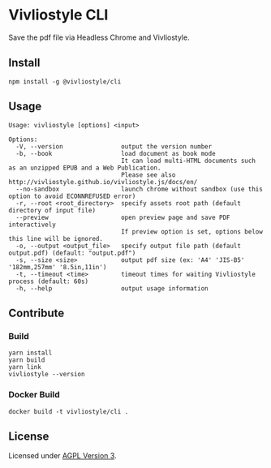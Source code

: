 # Vivliostyle CLI

Save the pdf file via Headless Chrome and Vivliostyle.

## Install

```
npm install -g @vivliostyle/cli
```

## Usage

```
Usage: vivliostyle [options] <input>

Options:
  -V, --version                output the version number
  -b, --book                   load document as book mode
                               It can load multi-HTML documents such as an unzipped EPUB and a Web Publication.
                               Please see also http://vivliostyle.github.io/vivliostyle.js/docs/en/
  --no-sandbox                 launch chrome without sandbox (use this option to avoid ECONNREFUSED error)
  -r, --root <root_directory>  specify assets root path (default directory of input file)
  --preview                    open preview page and save PDF interactively
                               If preview option is set, options below this line will be ignored.
  -o, --output <output_file>   specify output file path (default output.pdf) (default: "output.pdf")
  -s, --size <size>            output pdf size (ex: 'A4' 'JIS-B5' '182mm,257mm' '8.5in,11in')
  -t, --timeout <time>         timeout times for waiting Vivliostyle process (default: 60s)
  -h, --help                   output usage information
```

## Contribute

### Build

```
yarn install
yarn build
yarn link
vivliostyle --version
```

### Docker Build

```
docker build -t vivliostyle/cli .
```

## License

Licensed under [AGPL Version 3](http://www.gnu.org/licenses/agpl.html).
